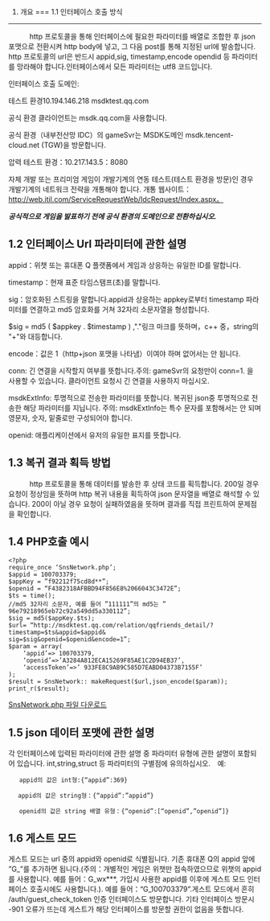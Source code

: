 ﻿1. 개요
===
1.1 인터페이스 호출 방식
---
　　　http 프로토콜을 통해 인터페이스에 필요한 파라미터를 배열로 조합한 후 json 포맷으로 전환시켜 http body에 넣고, 그 다음 post를 통해 지정된 url에 발송합니다. http 프로토콜의 url은 반드시 appid,sig, timestamp,encode opendid 등 파라미터를 망라해야 합니다.인터페이스에서 모든 파라미터는 utf8 코드입니다.

인터페이스 호출 도메인:

테스트 환경10.194.146.218 msdktest.qq.com 

공식 환경 클라이언트는 msdk.qq.com을 사용합니다.

공식 환경（내부전산망 IDC）의 gameSvr는 MSDK도메인 msdk.tencent-cloud.net (TGW)을 방문합니다. 

압력 테스트 환경：10.217.143.5：8080


자체 개발 또는 프리미엄 게임이 개발기계의 연동 테스트(테스트 환경을 방문)인 경우 개발기계의 네트워크 전략을 개통해야 합니다.
개통 웹사이트：http://web.itil.com/ServiceRequestWeb/IdcRequest/Index.aspx。


***공식적으로 게임을 발표하기 전에 공식 환경의 도메인으로 전환하십시오.***

1.2 인터페이스 Url 파라미터에 관한 설명
---
appid：위챗 또는 휴대폰 Q 플랫폼에서 게임과 상응하는 유일한 ID를 말합니다.

timestamp：현재 표준 타임스탬프(초)를 말합니다.

sig：암호화된 스트링을 말합니다.appid과 상응하는 appkey로부터 timestamp 파라미터를 연결하고 md5 암호화를 거쳐 32자리 소문자열을 형성합니다.

$sig =  md5 ( $appkey . $timestamp ) ,"."링크 마크를 뜻하며，c++ 중，string의 "+"와 대등합니다.

encode：값은 1（http+json 포맷을 나타냄）이여야 하며 없어서는 안 됩니다.

conn: 긴 연결을 시작할지 여부를 뜻합니다.주의: gameSvr의 요청만이 conn=1. 을 사용할 수 있습니다. 클라이언트 요청시 긴 연결을 사용하지 마십시오.

msdkExtInfo: 투명적으로 전송한 파라미터를 뜻합니다. 복귀된 json중 투명적으로 전송한 해당 파라미터를 지닙니다. 주의: msdkExtInfo는 특수 문자를 포함해서는 안 되며 영문자, 숫자, 밑줄로만 구성되어야 합니다.

openid: 애플리케이션에서 유저의 유일한 표지를 뜻합니다.

1.3 복귀 결과 획득 방법
---
　　　http 프로토콜을 통해 데이터를 발송한 후 상태 코드를 획득합니다. 200일 경우 요청이 정상임을 뜻하며 http 복귀 내용을 획득하여 json 문자열을 배열로 해석할 수 있습니다. 200이 아닐 경우 요청이 실패하였음을 뜻하며 결과를 직접 프린트하여 문제점을 확인합니다.

1.4 PHP호출 예시
---
	<?php
	require_once ‘SnsNetwork.php’;
	$appid = 100703379;
	$appKey = ”f92212f75cd8d**”;
	$openid = “F4382318AFBBD94F856E8%2066043C3472E”;
	$ts = time();
	//md5 32자리 소문자, 예를 들어 ”111111”의 md5는 ” 96e79218965eb72c92a549dd5a330112”;
	$sig = md5($appKey.$ts);
	$url= “http://msdktest.qq.com/relation/qqfriends_detail/?timestamp=$ts&appid=$appid&
	sig=$sig&openid=$openid&encode=1”;
	$param = array(
		‘appid’=> 100703379,
		‘openid’=>’A3284A812ECA15269F85AE1C2D94EB37’,
		‘accessToken’=>’ 933FE8C9AB9C585D7EABD04373B7155F’
	);
	$result = SnsNetwork:: makeRequest($url,json_encode($param));
	print_r($result);


<a href="SnsNetwork.php.txt" target="_blank">SnsNetwork.php 파일 다운로드</a>

1.5 json 데이터 포맷에 관한 설명
---
각 인터페이스에 입력된 파라미터에 관한 설명 중 파라미터 유형에 관한 설명이 포함되어 있습니다. int,string,struct 등 파라미터의 구별점에 유의하십시오.　예:
   
	   appid의 값은 int형:{“appid”:369}
	
	　 appid의 값은 string형：{“appid”:”appid”}
	   
       openid의 값은 string 배열 유형：{“openid”:[“openid”,”openid”]}

1.6 게스트 모드
---
게스트 모드는 url 중의 appid와 openid로 식별됩니다. 기존 휴대폰 Q의 appid 앞에 ”G_”를 추가하면 됩니다.(주의：개별적인 게임은 위챗만 접속하였으므로 위챗의 appid를 사용합니다. 예를 들어：G_wx***, 가입시 사용한 appid를 이후에 게스트 모드 인터페이스 호출시에도 사용합니다.). 예를 들어：“G_100703379”.게스트 모드에서 흔히 /auth/guest_check_token 인증 인터페이스도 방문합니다. 기타 인터페이스 방문시 -901 오류가 뜨는데 게스트가 해당 인터페이스를 방문할 권한이 없음을 뜻합니다.
